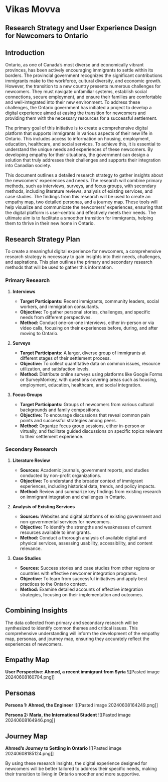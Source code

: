 # Vikas Movva

## Research Strategy and User Experience Design for Newcomers to Ontario
## **Introduction**
Ontario, as one of Canada’s most diverse and economically vibrant provinces, has been actively encouraging immigrants to settle within its borders. The provincial government recognizes the significant contributions immigrants make to the workforce, cultural diversity, and economic growth. However, the transition to a new country presents numerous challenges for newcomers. They must navigate unfamiliar systems, establish social connections, secure employment, and ensure their families are comfortable and well-integrated into their new environment. To address these challenges, the Ontario government has initiated a project to develop a digital experience aimed at easing the transition for newcomers and providing them with the necessary resources for a successful settlement.

The primary goal of this initiative is to create a comprehensive digital platform that supports immigrants in various aspects of their new life in Ontario. This includes access to information on housing, employment, education, healthcare, and social services. To achieve this, it is essential to understand the unique needs and experiences of these newcomers. By developing empathy for their situations, the government can design a solution that truly addresses their challenges and supports their integration into Canadian society.

This document outlines a detailed research strategy to gather insights about the newcomers’ experiences and needs. The research will combine primary methods, such as interviews, surveys, and focus groups, with secondary methods, including literature reviews, analysis of existing services, and case studies. The findings from this research will be used to create an empathy map, two detailed personas, and a journey map. These tools will help visualize and communicate the newcomers’ experiences, ensuring that the digital platform is user-centric and effectively meets their needs. The ultimate aim is to facilitate a smoother transition for immigrants, helping them to thrive in their new home in Ontario.

## **Research Strategy Plan**
To create a meaningful digital experience for newcomers, a comprehensive research strategy is necessary to gain insights into their needs, challenges, and aspirations. This plan outlines the primary and secondary research methods that will be used to gather this information.

### **Primary Research**
1. **Interviews**
	- **Target Participants:** Recent immigrants, community leaders, social workers, and immigration consultants.
	- **Objective:** To gather personal stories, challenges, and specific needs from different perspectives.
	- **Method:** Conduct one-on-one interviews, either in-person or via video calls, focusing on their experiences before, during, and after moving to Ontario.
2. **Surveys**
	- **Target Participants:** A larger, diverse group of immigrants at different stages of their settlement process.
	- **Objective:** To collect quantitative data on common issues, resource utilization, and satisfaction levels.
	- **Method:** Distribute online surveys using platforms like Google Forms or SurveyMonkey, with questions covering areas such as housing, employment, education, healthcare, and social integration.

3. **Focus Groups**
	- **Target Participants:** Groups of newcomers from various cultural backgrounds and family compositions.
	- **Objective:** To encourage discussions that reveal common pain points and successful strategies among peers.
	- **Method:** Organize focus group sessions, either in-person or virtually, and facilitate guided discussions on specific topics relevant to their settlement experience.
	
### **Secondary Research**
1. **Literature Review**
	- **Sources:** Academic journals, government reports, and studies conducted by non-profit organizations.
	- **Objective:** To understand the broader context of immigrant experiences, including historical data, trends, and policy impacts.
	- **Method:** Review and summarize key findings from existing research on immigrant integration and challenges in Ontario.

2. **Analysis of Existing Services**
	- **Sources:** Websites and digital platforms of existing government and non-governmental services for newcomers.
	- **Objective:** To identify the strengths and weaknesses of current resources available to immigrants.
	- **Method:** Conduct a thorough analysis of available digital and physical services, assessing usability, accessibility, and content relevance.

3. **Case Studies**
	- **Sources:** Success stories and case studies from other regions or countries with effective newcomer integration programs.
	- **Objective:** To learn from successful initiatives and apply best practices to the Ontario context.
	- **Method:** Examine detailed accounts of effective integration strategies, focusing on their implementation and outcomes.

## **Combining Insights**
The data collected from primary and secondary research will be synthesized to identify common themes and critical issues. This comprehensive understanding will inform the development of the empathy map, personas, and journey map, ensuring they accurately reflect the experiences of newcomers.

## **Empathy Map**
**User Perspective: Ahmed, a recent immigrant from Syria**
![[Pasted image 20240608160704.png]]

## **Personas**
**Persona 1: Ahmed, the Engineer**
![[Pasted image 20240608164249.png]]


**Persona 2: Maria, the International Student**
![[Pasted image 20240608164946.png]]
## **Journey Map**
**Ahmed’s Journey to Settling in Ontario**
![[Pasted image 20240608185124.png]]

By using these research insights, the digital experience designed for newcomers will be better tailored to address their specific needs, making their transition to living in Ontario smoother and more supportive.
